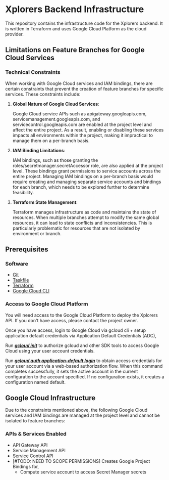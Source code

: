 # Xplorers Backend Infrastructure

This repository contains the infrastructure code for the Xplorers backend. It is written in Terraform and uses Google Cloud Platform as the cloud provider.

## Limitations on Feature Branches for Google Cloud Services

### Technical Constraints

When working with Google Cloud services and IAM bindings, there are certain constraints that prevent the creation of feature branches for specific services. These constraints include:

1. **Global Nature of Google Cloud Services**:

    Google Cloud service APIs such as apigateway.googleapis.com, servicemanagement.googleapis.com, and servicecontrol.googleapis.com are enabled at the project level and affect the entire project. As a result, enabling or disabling these services impacts all environments within the project, making it impractical to manage them on a per-branch basis.

2. **IAM Binding Limitations**:

    IAM bindings, such as those granting the roles/secretmanager.secretAccessor role, are also applied at the project level. These bindings grant permissions to service accounts across the entire project. Managing IAM bindings on a per-branch basis would require creating and managing separate service accounts and bindings for each branch, which needs to be explored further to determine feasibility.

3. **Terraform State Management**:

    Terraform manages infrastructure as code and maintains the state of resources. When multiple branches attempt to modify the same global resources, it can lead to state conflicts and inconsistencies. This is particularly problematic for resources that are not isolated by environment or branch.

## Prerequisites

### Software

-   [Git](https://git-scm.com/downloads)
-   [Taskfile](https://taskfile.dev/#/installation)
-   [Terraform](https://learn.hashicorp.com/tutorials/terraform/install-cli)
-   [Google Cloud CLI](https://cloud.google.com/sdk/docs/install)

### Access to Google Cloud Platform

You will need access to the Google Cloud Platform to deploy the Xplorers API. If you don't have access, please contact the project owner.

Once you have access, login to Google Cloud via gcloud cli + setup application default credentials via Application Default Credentials (ADC),

Run [**_gcloud init_**](https://cloud.google.com/sdk/gcloud/reference/init) to authorize gcloud and other SDK tools to access Google Cloud using your user account credentials.

Run [**_gcloud auth application-default login_**](https://cloud.google.com/sdk/gcloud/reference/auth/login) to obtain access credentials for your user account via a web-based authorization flow. When this command completes successfully, it sets the active account in the current configuration to the account specified. If no configuration exists, it creates a configuration named default.

## Google Cloud Infrastructure

Due to the constraints mentioned above, the following Google Cloud services and IAM bindings are managed at the project level and cannot be isolated to feature branches:

### APIs & Services Enabled

-   API Gateway API
-   Service Management API
-   Service Control API
-   [#TODO: NEED TO SCOPE PERMISSIONS] Creates Google Project Bindings for,
    -   Compute service account to access Secret Manager secrets
